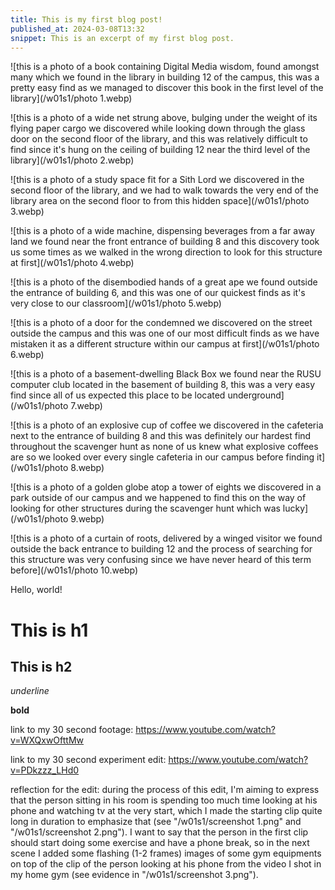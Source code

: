 ```yaml
---
title: This is my first blog post!
published_at: 2024-03-08T13:32
snippet: This is an excerpt of my first blog post.
---
```


![this is a photo of a book containing Digital Media wisdom, found amongst many which we found in the library in building 12 of the campus, this was a pretty easy find as we managed to discover this book in the first level of the library](/w01s1/photo 1.webp)

![this is a photo of a wide net strung above, bulging under the weight of its flying paper cargo we discovered while looking down through the glass door on the second floor of the library, and this was relatively difficult to find since it's hung on the ceiling of building 12 near the third level of the library](/w01s1/photo 2.webp)

![this is a photo of a study space fit for a Sith Lord we discovered in the second floor of the library, and we had to walk towards the very end of the library area on the second floor to from this hidden space](/w01s1/photo 3.webp)

![this is a photo of a wide machine, dispensing beverages from a far away land we found near the front entrance of building 8 and this discovery took us some times as we walked in the wrong direction to look for this structure at first](/w01s1/photo 4.webp)

![this is a photo of the disembodied hands of a great ape we found outside the entrance of building 6, and this was one of our quickest finds as it's very close to our classroom](/w01s1/photo 5.webp)

![this is a photo of a door for the condemned we discovered on the street outside the campus and this was one of our most difficult finds as we have mistaken it as a different structure within our campus at first](/w01s1/photo 6.webp)

![this is a photo of a basement-dwelling Black Box we found near the RUSU computer club located in the basement of building 8, this was a very easy find since all of us expected this place to be located underground](/w01s1/photo 7.webp)

![this is a photo of an explosive cup of coffee we discovered in the cafeteria next to the entrance of building 8 and this was definitely our hardest find throughout the scavenger hunt as none of us knew what explosive coffees are so we looked over every single cafeteria in our campus before finding it](/w01s1/photo 8.webp)

![this is a photo of a golden globe atop a tower of eights we discovered in a park outside of our campus and we happened to find this on the way of looking for other structures during the scavenger hunt which was lucky](/w01s1/photo 9.webp)

![this is a photo of a curtain of roots, delivered by a winged visitor we found outside the back entrance to building 12 and the process of searching for this structure was very confusing since we have never heard of this term before](/w01s1/photo 10.webp)

Hello, world!

# This is h1

## This is h2

_underline_

**bold**

link to my 30 second footage:
https://www.youtube.com/watch?v=WXQxwOfttMw

link to my 30 second experiment edit:
https://www.youtube.com/watch?v=PDkzzz_LHd0

reflection for the edit:
during the process of this edit, I'm aiming to express that the person sitting in his room is spending too much time looking at his phone and watching tv at the very start, which I made the starting clip quite long in duration to emphasize that (see "/w01s1/screenshot 1.png" and "/w01s1/screenshot 2.png"). I want to say that the person in the first clip should start doing some exercise and have a phone break, so in the next scene I added some flashing (1-2 frames) images of some gym equipments on top of the clip of the person looking at his phone from the video I shot in my home gym (see evidence in "/w01s1/screenshot 3.png").